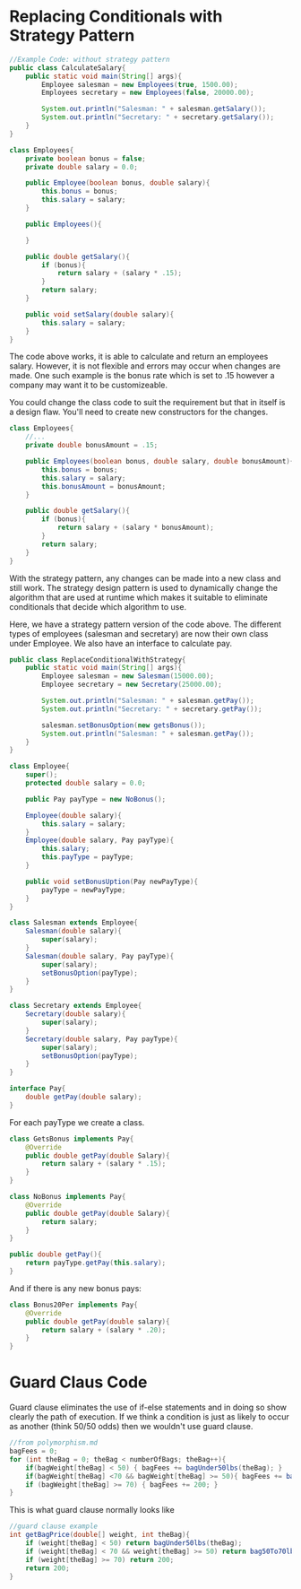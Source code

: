 # Replacing Conditionals with Strategy Pattern
~~~Java
//Example Code: without strategy pattern
public class CalculateSalary{
    public static void main(String[] args){
        Employee salesman = new Employees(true, 1500.00);
        Employees secretary = new Employees(false, 20000.00);

        System.out.println("Salesman: " + salesman.getSalary());
        System.out.println("Secretary: " + secretary.getSalary());
    }
}

class Employees{
    private boolean bonus = false;
    private double salary = 0.0;

    public Employee(boolean bonus, double salary){
        this.bonus = bonus;
        this.salary = salary;
    }

    public Employees(){

    }

    public double getSalary(){
        if (bonus){
            return salary + (salary * .15);
        }
        return salary;
    }

    public void setSalary(double salary){
        this.salary = salary;
    }
}
~~~
The code above works, it is able to calculate and return an employees salary. However, it is not flexible and errors may occur when changes are made. One such example is the bonus rate which is set to .15 however a company may want it to be customizeable.

You could change the class code to suit the requirement but that in itself is a design flaw. You'll need to create new constructors for the changes.
~~~Java
class Employees{
    //...
    private double bonusAmount = .15;

    public Employees(boolean bonus, double salary, double bonusAmount){
        this.bonus = bonus;
        this.salary = salary;
        this.bonusAmount = bonusAmount;
    }

    public double getSalary(){
        if (bonus){
            return salary + (salary * bonusAmount);
        }
        return salary;
    }
}
~~~
With the strategy pattern, any changes can be made into a new class and still work. The strategy design pattern is used to dynamically change the algorithm that are used at runtime which makes it suitable to eliminate conditionals that decide which algorithm to use.

Here, we have a strategy pattern version of the code above. The different types of employees (salesman and secretary) are now their own class under Employee. We also have an interface to calculate pay.
~~~Java
public class ReplaceConditionalWithStrategy{
    public static void main(String[] args){
        Employee salesman = new Salesman(15000.00);
        Employee secretary = new Secretary(25000.00);

        System.out.println("Salesman: " + salesman.getPay());
        System.out.println("Secretary: " + secretary.getPay());

        salesman.setBonusOption(new getsBonus());
        System.out.println("Salesman: " + salesman.getPay());
    }
}
~~~
~~~Java
class Employee{
    super();
    protected double salary = 0.0;

    public Pay payType = new NoBonus();

    Employee(double salary){
        this.salary = salary;
    }
    Employee(double salary, Pay payType){
        this.salary;
        this.payType = payType;
    }

    public void setBonusUption(Pay newPayType){
        payType = newPayType;
    }
}

class Salesman extends Employee{
    Salesman(double salary){
        super(salary);
    }
    Salesman(double salary, Pay payType){
        super(salary);
        setBonusOption(payType);
    }
}

class Secretary extends Employee{
    Secretary(double salary){
        super(salary);
    }
    Secretary(double salary, Pay payType){
        super(salary);
        setBonusOption(payType);
    }
}

interface Pay{
    double getPay(double salary);
}
~~~
For each payType we create a class.
~~~Java
class GetsBonus implements Pay{
    @Override
    public double getPay(double Salary){
        return salary + (salary * .15);
    }
}

class NoBonus implements Pay{
    @Override
    public double getPay(double Salary){
        return salary;
    }
}

public double getPay(){
    return payType.getPay(this.salary);
}
~~~
And if there is any new bonus pays:
~~~Java
class Bonus20Per implements Pay{
    @Override
    public double getPay(double salary){
        return salary + (salary * .20);
    }
}
~~~
# Guard Claus Code
Guard clause eliminates the use of if-else statements and in doing so show clearly the path of execution. If we think a condition is just as likely to occur as another (think 50/50 odds) then we wouldn't use guard clause.
~~~Java
//from polymorphism.md
bagFees = 0;
for (int theBag = 0; theBag < numberOfBags; theBag++){
    if(bagWeight[theBag] < 50) { bagFees += bagUnder50lbs(theBag); }
    if(bagWeight[theBag] <70 && bagWeight[theBag] >= 50){ bagFees += bag50To70lbs(theBag); }
    if (bagWeight[theBag] >= 70) { bagFees += 200; }
}
~~~
This is what guard clause normally looks like
~~~Java
//guard clause example
int getBagPrice(double[] weight, int theBag){
    if (weight[theBag] < 50) return bagUnder50lbs(theBag);
    if (weight[theBag] < 70 && weight[theBag] >= 50) return bag50To70lbs(theBag);
    if (weight[theBag] >= 70) return 200;
    return 200;
}
~~~
